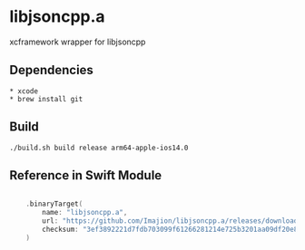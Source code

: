 # libjsoncpp.a

xcframework wrapper for libjsoncpp


## Dependencies

    * xcode
    * brew install git


## Build

    ./build.sh build release arm64-apple-ios14.0


## Reference in Swift Module

``` swift

    .binaryTarget(
        name: "libjsoncpp.a",
        url: "https://github.com/Imajion/libjsoncpp.a/releases/download/r8/libjsoncpp.a.xcframework.zip",
        checksum: "3ef3892221d7fdb703099f61266281214e725b3201aa09df20e8aab3f3b20c95"
    )

```
